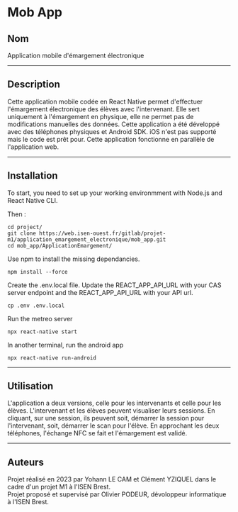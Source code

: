 # Mob App

## Nom
Application mobile d'émargement électronique
***
## Description
Cette application mobile codée en React Native permet d'effectuer l'émargement électronique des élèves avec l'intervenant. Elle sert uniquement à l'émargement en physique, elle ne permet pas de modifications manuelles des données. Cette application a été développé avec des téléphones physiques et Android SDK. iOS n'est pas supporté mais le code est prêt pour. Cette application fonctionne en parallèle de l'application web.
***
## Installation
To start, you need to set up your working environmment with Node.js and React Native CLI.

Then :
```
cd project/
git clone https://web.isen-ouest.fr/gitlab/projet-m1/application_emargement_electronique/mob_app.git
cd mob_app/ApplicationEmargement/
``` 
Use npm to install the missing dependancies.
```
npm install --force
```
Create the .env.local file. Update the REACT_APP_API_URL with your CAS server endpoint and the REACT_APP_API_URL with your API url.
```
cp .env .env.local
```

Run the metreo server
```
npx react-native start
```

In another terminal, run the android app
```
npx react-native run-android
```
***
## Utilisation
L'application a deux versions, celle pour les intervenants et celle pour les élèves. L'intervenant et les élèves peuvent visualiser leurs sessions. En cliquant, sur une session, ils peuvent soit, démarrer la session pour l'intervenant, soit, démarrer le scan pour l'élève. En approchant les deux téléphones, l'échange NFC se fait et l'émargement est validé.
***
## Auteurs
Projet réalisé en 2023 par Yohann LE CAM et Clément YZIQUEL dans le cadre d'un projet M1 à l'ISEN Brest. <br>
Projet proposé et supervisé par Olivier PODEUR, dévoloppeur informatique à l'ISEN Brest.
